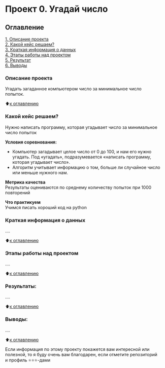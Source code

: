 # Проект 0. Угадай число

## Оглавление  
[1. Описание проекта](https://github.com/herrstaim/SF_repo/tree/main/project_1/README.md#Описание-проекта)  
[2. Какой кейс решаем?](https://github.com/herrstaim/SF_repo/tree/main/project_1/README.md#Какой-кейс-решаем)  
[3. Краткая информация о данных](https://github.com/herrstaim/SF_repo/tree/main/project_1/README.md#Краткая-информация-о-данных)  
[4. Этапы работы над проектом](https://github.com/herrstaim/SF_repo/tree/main/project_1/README.md#Этапы-работы-над-проектом)  
[5. Результат](https://github.com/herrstaim/SF_repo/tree/main/project_1/README.md#Результат)    
[6. Выводы](https://github.com/herrstaim/SF_repo/tree/main/project_1/README.md#Выводы) 

### Описание проекта    
Угадать загаданное компьютером число за минимальное число попыток.

:arrow_up:[к оглавлению](_)


### Какой кейс решаем?    
Нужно написать программу, которая угадывает число за минимальное число попыток

**Условия соревнования:**  
- Компьютер загадывает целое число от 0 до 100, и нам его нужно угадать. Под «угадать», подразумевается «написать программу, которая угадывает число».
- Алгоритм учитывает информацию о том, больше ли случайное число или меньше нужного нам.

**Метрика качества**     
Результаты оцениваются по среднему количеству попыток при 1000 повторений

**Что практикуем**     
Учимся писать хороший код на python


### Краткая информация о данных
....
  
:arrow_up:[к оглавлению](https://github.com/herrstaim/SF_repo/tree/main/project_1/README.md#Оглавление)


### Этапы работы над проектом  
....

:arrow_up:[к оглавлению](https://github.com/herrstaim/SF_repo/tree/main/project_1/README.md#Оглавление)


### Результаты:  
....

:arrow_up:[к оглавлению](https://github.com/herrstaim/SF_repo/tree/main/project_1/README.md#Оглавление)


### Выводы:  
....

:arrow_up:[к оглавлению](https://github.com/herrstaim/SF_repo/tree/main/project_1/README.md#Оглавление)


Если информация по этому проекту покажется вам интересной или полезной, то я буду очень вам благодарен, если отметите репозиторий и профиль ⭐️⭐️⭐️-дами